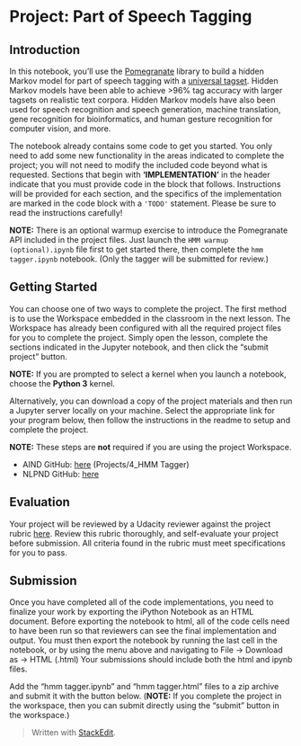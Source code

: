 <h1 id="project-part-of-speech-tagging">Project: Part of Speech Tagging</h1>
<h2 id="introduction">Introduction</h2>
<p>In this notebook, you’ll use the  <a href="https://github.com/jmschrei/pomegranate">Pomegranate</a>  library to build a hidden Markov model for part of speech tagging with a  <a href="http://www.petrovi.de/data/universal.pdf">universal tagset</a>. Hidden Markov models have been able to achieve &gt;96% tag accuracy with larger tagsets on realistic text corpora. Hidden Markov models have also been used for speech recognition and speech generation, machine translation, gene recognition for bioinformatics, and human gesture recognition for computer vision, and more.</p>
<p>The notebook already contains some code to get you started. You only need to add some new functionality in the areas indicated to complete the project; you will not need to modify the included code beyond what is requested. Sections that begin with  <strong>‘IMPLEMENTATION’</strong>  in the header indicate that you must provide code in the block that follows. Instructions will be provided for each section, and the specifics of the implementation are marked in the code block with a  <code>'TODO'</code>  statement. Please be sure to read the instructions carefully!</p>
<p><strong>NOTE:</strong>  There is an optional warmup exercise to introduce the Pomegranate API included in the project files. Just launch the  <code>HMM warmup (optional).ipynb</code>  file first to get started there, then complete the  <code>hmm tagger.ipynb</code>  notebook. (Only the tagger will be submitted for review.)</p>
<h2 id="getting-started">Getting Started</h2>
<p>You can choose one of two ways to complete the project. The first method is to use the Workspace embedded in the classroom in the next lesson. The Workspace has already been configured with all the required project files for you to complete the project. Simply open the lesson, complete the sections indicated in the Jupyter notebook, and then click the “submit project” button.</p>
<p><strong>NOTE:</strong>  If you are prompted to select a kernel when you launch a notebook, choose the  <strong>Python 3</strong>  kernel.</p>
<p>Alternatively, you can download a copy of the project materials and then run a Jupyter server locally on your machine. Select the appropriate link for your program below, then follow the instructions in the readme to setup and complete the project.</p>
<p><strong>NOTE:</strong>  These steps are  <strong>not</strong>  required if you are using the project Workspace.</p>
<ul>
<li>AIND GitHub:  <a href="https://github.com/udacity/artificial-intelligence">here</a>  (Projects/4_HMM Tagger)</li>
<li>NLPND GitHub:  <a href="https://github.com/udacity/hmm-tagger">here</a></li>
</ul>
<h2 id="evaluation">Evaluation</h2>
<p>Your project will be reviewed by a Udacity reviewer against the project rubric  <a href="https://review.udacity.com/#!/rubrics/1429/view">here</a>. Review this rubric thoroughly, and self-evaluate your project before submission. All criteria found in the rubric must meet specifications for you to pass.</p>
<h2 id="submission">Submission</h2>
<p>Once you have completed all of the code implementations, you need to finalize your work by exporting the iPython Notebook as an HTML document. Before exporting the notebook to html, all of the code cells need to have been run so that reviewers can see the final implementation and output. You must then export the notebook by running the last cell in the notebook, or by using the menu above and navigating to File -&gt; Download as -&gt; HTML (.html) Your submissions should include both the html and ipynb files.</p>
<p>Add the “hmm tagger.ipynb” and “hmm tagger.html” files to a zip archive and submit it with the button below. (<strong>NOTE:</strong>  If you complete the project in the workspace, then you can submit directly using the “submit” button in the workspace.)</p>
<blockquote>
<p>Written with <a href="https://stackedit.io/">StackEdit</a>.</p>
</blockquote>

